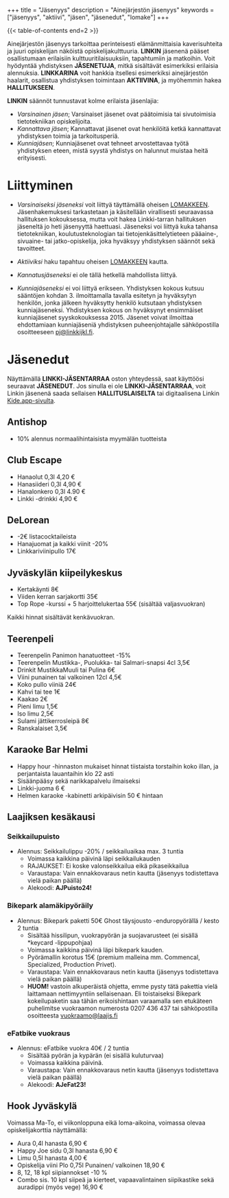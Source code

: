 +++
title = "Jäsenyys"
description = "Ainejärjestön jäsenyys"
keywords = ["jäsenyys", "aktiivi", "jäsen", "jäsenedut", "lomake"]
+++

{{< table-of-contents end=2 >}}

Ainejärjestön jäsenyys tarkoittaa perinteisesti elämänmittaisia
kaverisuhteita ja juuri opiskelijan näköistä
opiskelijakulttuuria. **LINKIN** jäsenenä pääset osallistumaan
erilaisiin kulttuuritilaisuuksiin, tapahtumiin ja matkoihin. Voit
hyödyntää yhdistyksen **JÄSENETUJA**, mitkä sisältävät esimerkiksi
erilaisia alennuksia. **LINKKARINA** voit hankkia itsellesi
esimerkiksi ainejärjestön haalarit, osallistua yhdistyksen toimintaan
**AKTIIVINA**, ja myöhemmin hakea **HALLITUKSEEN**.

**LINKIN** säännöt tunnustavat kolme erilaista jäsenlajia:

- *Varsinainen jäsen*; Varsinaiset jäsenet ovat päätoimisia tai
  sivutoimisia tietotekniikan opiskelijoita.
- *Kannattava jäsen*; Kannattavat jäsenet ovat henkilöitä ketkä
  kannattavat yhdistyksen toimia ja tarkoitusperiä.
- *Kunniajäsen*; Kunniajäsenet ovat tehneet arvostettavaa työtä
  yhdistyksen eteen, mistä syystä yhdistys on halunnut muistaa heitä
  erityisesti.


# Liittyminen

- *Varsinaiseksi jäseneksi* voit liittyä täyttämällä oheisen
[LOMAKKEEN](https://forms.gle/ZRYsBxLazFVM111Q8). Jäsenhakemuksesi
tarkastetaan ja käsitellään virallisesti seuraavassa hallituksen
kokouksessa, mutta voit hakea Linkki-tarran hallituksen jäseneltä jo
heti jäsenyyttä haettuasi. Jäseneksi voi liittyä kuka tahansa
tietotekniikan, koulutusteknologian tai tietojenkäsittelytieteen
pääaine-, sivuaine- tai jatko-opiskelija, joka hyväksyy yhdistyksen
säännöt sekä tavoitteet.

- *Aktiiviksi* haku tapahtuu oheisen
[LOMAKKEEN](https://r.jyu.fi/aktiivihaku) kautta.

- *Kannatusjäseneksi* ei ole tällä hetkellä mahdollista liittyä.
<!---
- *Kannattava jäsen*; kannattajajäsenyyden hinta on 30€ / vuosi, lasku
  toimitetaan ilmoittamaasi sähköpostiin. Voit liittyä kannattavaksi
  jäseneksi lähettämällä sähköpostiin alumnit@linkkijkl.fi seuraavat
  tiedot:

    - Etunimi, Muut nimet, Sukunimi
    - Sukupuoli
    - Sähköpostiosoite
    - Valmistumisvuosi
    - Tutkinto
    - Asuinpaikka
    - Viimeisin työpaikka
-->

- *Kunniajäseneksi* ei voi liittyä erikseen. Yhdistyksen kokous kutsuu
  sääntöjen kohdan 3. ilmoittamalla tavalla esitetyn ja hyväksytyn
  henkilön, jonka jälkeen hyväksytty henkilö kutsutaan yhdistyksen
  kunniajäseneksi. Yhdistyksen kokous on hyväksynyt ensimmäiset
  kunniajäsenet syyskokouksessa 2015. Jäsenet voivat ilmoittaa
  ehdottamiaan kunniajäseniä yhdistyksen puheenjohtajalle
  sähköpostilla osoitteeseen pj@linkkijkl.fi.

# Jäsenedut

Näyttämällä **LINKKI-JÄSENTARRAA** oston yhteydessä, saat käyttöösi seuraavat **JÄSENEDUT**. Jos sinulla ei ole **LINKKI-JÄSENTARRAA**, voit Linkin jäsenenä saada sellaisen **HALLITUSLAISELTA** tai digitaalisena Linkin [Kide.app-sivulta](https://kide.app/community/229fef27-0164-4835-a9da-f30d3aa08ff0/memberships).

## Antishop
* 10% alennus normaalihintaisista myymälän tuotteista

## Club Escape
* Hanaolut 0,3l 4,20 €
* Hanasiideri 0,3l 4,90 €
* Hanalonkero 0,3l 4.90 €
* Linkki -drinkki 4,90 €

## DeLorean
* -2€ listacocktaileista
* Hanajuomat ja kaikki viinit -20%
* Linkkariviinipullo 17€

## Jyväskylän kiipeilykeskus
* Kertakäynti 8€
* Viiden kerran sarjakortti 35€
* Top Rope -kurssi + 5 harjoittelukertaa 55€ (sisältää valjasvuokran)

Kaikki hinnat sisältävät kenkävuokran.

## Teerenpeli

* Teerenpelin Panimon hanatuotteet -15%
* Teerenpelin Mustikka-, Puolukka- tai Salmari-snapsi 4cl 3,5€
* Drinkit MustikkaMuuli tai Pulina 6€
* Viini punainen tai valkoinen 12cl 4,5€
* Koko pullo viiniä 24€
* Kahvi tai tee 1€
* Kaakao 2€
* Pieni limu 1,5€
* Iso limu 2,5€
* Sulami jättikerrosleipä 8€
* Ranskalaiset 3,5€

## Karaoke Bar Helmi

* Happy hour -hinnaston mukaiset hinnat tiistaista torstaihin koko illan, ja
perjantaista lauantaihin klo 22 asti
* Sisäänpääsy sekä narikkapalvelu ilmaiseksi
* Linkki-juoma 6 €
* Helmen karaoke -kabinetti arkipäivisin 50 € hintaan

## Laajiksen kesäkausi

### Seikkailupuisto
* Alennus: Seikkailulippu -20% / seikkailuaikaa max. 3 tuntia
  * Voimassa kaikkina päivinä läpi seikkailukauden
  * RAJAUKSET: Ei koske valonseikkailua eikä pikaseikkailua
  * Varaustapa: Vain ennakkovaraus netin kautta (jäsenyys todistettava vielä paikan päällä)
  * Alekoodi: **AJPuisto24!**

### Bikepark alamäkipyöräily
* Alennus:  Bikepark paketti 50€ Ghost täysjousto -enduropyörällä / kesto 2 tuntia
  * Sisältää hissilipun, vuokrapyörän ja suojavarusteet (ei sisällä *keycard -lippupohjaa)
  * Voimassa kaikkina päivinä läpi bikepark kauden.
  * Pyörämallin korotus 15€ (premium malleina mm. Commencal, Specialized, Production Privet).
  * Varaustapa: Vain ennakkovaraus netin kautta (jäsenyys todistettava vielä paikan päällä)
  * **HUOM!** vastoin alkuperäistä ohjetta, emme pysty tätä pakettia vielä laittamaan nettimyyntiin sellaisenaan. Eli toistaiseksi Bikepark kokeilupaketin saa tähän erikoishintaan varaamalla sen etukäteen puhelimitse vuokraamon numerosta 0207 436 437 tai sähköpostilla osoitteesta vuokraamo@laajis.fi

### eFatbike vuokraus
* Alennus: eFatbike vuokra 40€ / 2 tuntia
  * Sisältää pyörän ja kypärän (ei sisällä kuluturvaa)
  * Voimassa kaikkina päivinä.
  * Varaustapa: Vain ennakkovaraus netin kautta (jäsenyys todistettava vielä paikan päällä)
  * Alekoodi: **AJeFat23!**

## Hook Jyväskylä
Voimassa Ma-To, ei viikonloppuna eikä loma-aikoina, voimassa olevaa opiskelijakorttia näyttämällä:
* Aura 0,4l hanasta 6,90 €
* Happy Joe sidu 0,3l hanasta 6,90 €
* Limu 0,5l hanasta 4,00 €
* Opiskelija viini Plo 0,75l Punainen/ valkoinen 18,90 €
* 8, 12, 18 kpl siipiannokset -10 %
* Combo sis. 10 kpl siipeä ja kierteet, vapaavalintainen siipikastike sekä auradippi (myös vege) 16,90 €
